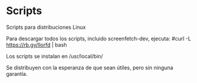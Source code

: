 # Scripts
Scripts para distribuciones Linux

Para descargar todos los scripts, incluido screenfetch-dev, ejecuta:
#curl -L https://rb.gy/llorfd | bash

Los scripts se instalan en /usr/local/bin/

Se distribuyen con la esperanza de que sean útiles, pero sin ninguna garantía.
